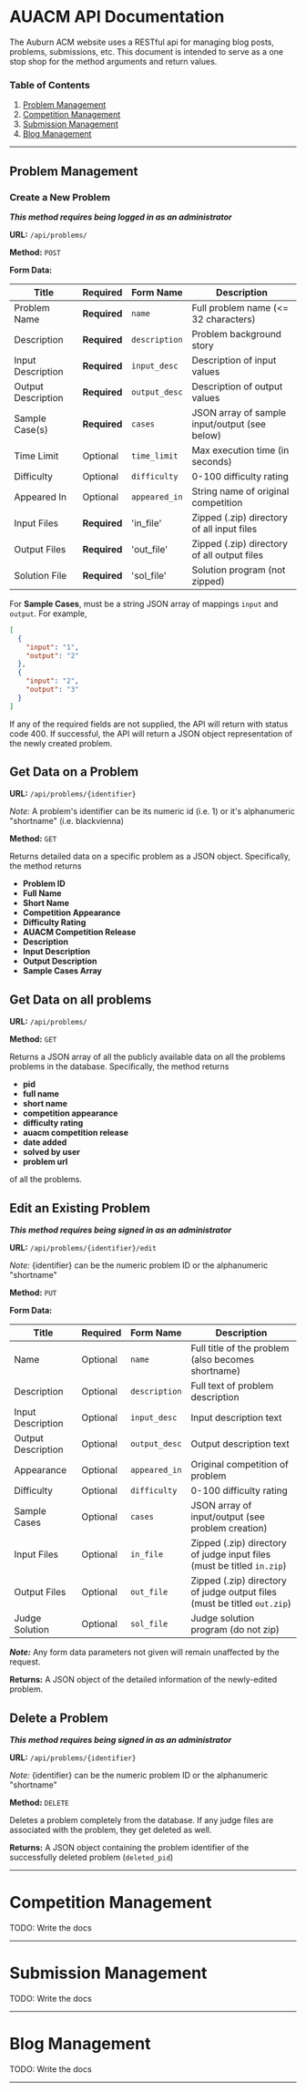 # AUACM API Documentation

The Auburn ACM website uses a RESTful api for managing blog posts, problems,
submissions, etc. This document is intended to serve as a one stop shop for the
method arguments and return values.

### Table of Contents

1. [Problem Management](#problem-management)
2. [Competition Management](#submission-management)
3. [Submission Management](#submission-management)
4. [Blog Management](#submission-management)

---

## Problem Management

### Create a New Problem
***This method requires being logged in as an administrator***

__URL:__ `/api/problems/`

__Method:__ `POST`

__Form Data:__

| Title | Required | Form Name | Description|
| --- | --- | --- | --- |
| Problem Name | __Required__ | `name` | Full problem name (<= 32 characters) |
| Description | __Required__ | `description` | Problem background story |
| Input Description | __Required__ | `input_desc` | Description of input values |
| Output Description | __Required__ | `output_desc` | Description of output values |
| Sample Case(s) | __Required__ | `cases` | JSON array of sample input/output (see below) |
| Time Limit | Optional | `time_limit` | Max execution time (in seconds) |
| Difficulty | Optional | `difficulty` | 0-100 difficulty rating |
| Appeared In | Optional | `appeared_in` | String name of original competition |
| Input Files | __Required__ | 'in_file' | Zipped (.zip) directory of all input files |
| Output Files | __Required__ | 'out_file' | Zipped (.zip) directory of all output files |
| Solution File | __Required__ | 'sol_file' | Solution program (not zipped) |

For __Sample Cases__, must be a string JSON array of mappings `input` and `output`.
For example,

```json
[
  {
    "input": "1",
    "output": "2"
  },
  {
    "input": "2",
    "output": "3"
  }
]
```

If any of the required fields are not supplied, the API will return with status
code 400. If successful, the API will return a JSON object representation of
the newly created problem.


## Get Data on a Problem

__URL:__ `/api/problems/{identifier}`

 _Note:_ A problem's identifier can be its numeric id (i.e. 1) or it's
 alphanumeric "shortname" (i.e. blackvienna)

__Method:__ `GET`

Returns detailed data on a specific problem as a JSON object.
Specifically, the method returns
  * __Problem ID__
  * __Full Name__
  * __Short Name__
  * __Competition Appearance__
  * __Difficulty Rating__
  * __AUACM Competition Release__
  * __Description__
  * __Input Description__
  * __Output Description__
  * __Sample Cases Array__


## Get Data on all problems

__URL:__ `/api/problems/`

__Method:__ `GET`

Returns a JSON array of all the publicly available data on all the problems problems
in the database.
Specifically, the method returns
  * __pid__
  * __full name__
  * __short name__
  * __competition appearance__
  * __difficulty rating__
  * __auacm competition release__
  * __date added__
  * __solved by user__
  * __problem url__

of all the problems.

## Edit an Existing Problem
***This method requires being signed in as an administrator***

__URL:__ `/api/problems/{identifier}/edit`

_Note:_ {identifier} can be the numeric problem ID or the alphanumeric
"shortname"

__Method:__ `PUT`

__Form Data:__

| Title | Required | Form Name | Description |
| --- | --- | --- | --- |
| Name | Optional | `name` | Full title of the problem (also becomes shortname) |
| Description | Optional | `description` | Full text of problem description |
| Input Description | Optional | `input_desc` | Input description text |
| Output Description | Optional | `output_desc` | Output description text |
| Appearance | Optional | `appeared_in` | Original competition of problem |
| Difficulty | Optional | `difficulty` | 0-100 difficulty rating |
| Sample Cases | Optional | `cases` | JSON array of input/output (see problem creation) |
| Input Files | Optional | `in_file` | Zipped (.zip) directory of judge input files (must be titled `in.zip`) |
| Output Files | Optional | `out_file` | Zipped (.zip) directory of judge output files (must be titled `out.zip`) |
| Judge Solution | Optional | `sol_file` | Judge solution program (do not zip) |

___Note:___ Any form data parameters not given will remain unaffected by the request.

__Returns:__ A JSON object of the detailed information of the newly-edited problem.


## Delete a Problem
***This method requires being signed in as an administrator***

__URL:__ `/api/problems/{identifier}`

_Note:_ {identifier} can be the numeric problem ID or the alphanumeric
"shortname"

__Method:__ `DELETE`

Deletes a problem completely from the database. If any judge files are
associated with the problem, they get deleted as well.

__Returns:__ A JSON object containing the problem identifier of the
successfully deleted problem (`deleted_pid`)

---

# Competition Management

TODO: Write the docs

---

# Submission Management

TODO: Write the docs

---

# Blog Management

TODO: Write the docs

---

